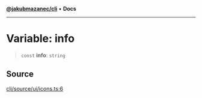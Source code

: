[**@jakubmazanec/cli**](../../../README.md) • **Docs**

---

# Variable: info

> `const` **info**: `string`

## Source

[cli/source/ui/icons.ts:6](https://github.com/jakubmazanec/tools/blob/bb20df5276ddb119762948adc2cda520aef09f0f/packages/cli/source/ui/icons.ts#L6)
